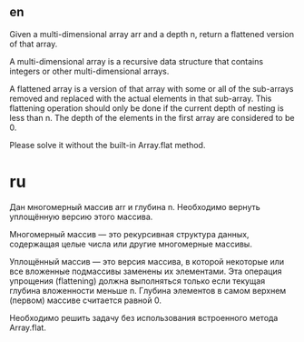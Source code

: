 ## en

Given a multi-dimensional array arr and a depth n, return a flattened version of that array.

A multi-dimensional array is a recursive data structure that contains integers or other multi-dimensional arrays.

A flattened array is a version of that array with some or all of the sub-arrays removed and replaced with the actual elements in that sub-array. This flattening operation should only be done if the current depth of nesting is less than n. The depth of the elements in the first array are considered to be 0.

Please solve it without the built-in Array.flat method.

# ru

Дан многомерный массив arr и глубина n. Необходимо вернуть уплощённую версию этого массива.

Многомерный массив — это рекурсивная структура данных, содержащая целые числа или другие многомерные массивы.

Уплощённый массив — это версия массива, в которой некоторые или все вложенные подмассивы заменены их элементами. Эта операция упрощения (flattening) должна выполняться только если текущая глубина вложенности меньше n. Глубина элементов в самом верхнем (первом) массиве считается равной 0.

Необходимо решить задачу без использования встроенного метода Array.flat.